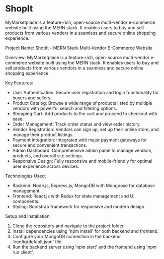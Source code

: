 # ShopIt
MyMarketplace is a feature-rich, open-source multi-vendor e-commerce website built using the MERN stack. It enables users to buy and sell products from various vendors in a seamless and secure online shopping experience.


Project Name: ShopIt - MERN Stack Multi-Vendor E-Commerce Website

Overview:
MyMarketplace is a feature-rich, open-source multi-vendor e-commerce website built using the MERN stack. It enables users to buy and sell products from various vendors in a seamless and secure online shopping experience.

Key Features:
- User Authentication: Secure user registration and login functionality for buyers and sellers.
- Product Catalog: Browse a wide range of products listed by multiple vendors with powerful search and filtering options.
- Shopping Cart: Add products to the cart and proceed to checkout with ease.
- Order Management: Track order status and view order history.
- Vendor Registration: Vendors can sign up, set up their online store, and manage their product listings.
- Payment Integration: Integrated with major payment gateways for secure and convenient transactions.
- Admin Dashboard: Comprehensive admin panel to manage vendors, products, and overall site settings.
- Responsive Design: Fully responsive and mobile-friendly for optimal user experience across devices.

Technologies Used:
- Backend: Node.js, Express.js, MongoDB with Mongoose for database management.
- Frontend: React.js with Redux for state management and UI components.
- Styling: Bootstrap framework for responsive and modern design.

Setup and Installation:
1. Clone the repository and navigate to the project folder.
2. Install dependencies using 'npm install' for both backend and frontend.
3. Configure your MongoDB connection in the backend 'config/default.json' file.
4. Run the backend server using 'npm start' and the frontend using 'npm run client'.

